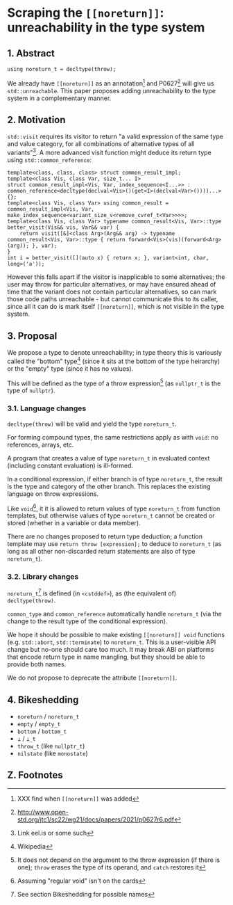 # Scraping the `[[noreturn]]`: unreachability in the type system

## 1. Abstract
```
using noreturn_t = decltype(throw);
```
We already have `[[noreturn]]` as an annotation[^1] and P0627[^2] will give us `std::unreachable`.
This paper proposes adding unreachability to the type system in a complementary manner.

## 2. Motivation
`std::visit` requires its visitor to return "a valid expression of the same type and value category, for all combinations of alternative types of all variants"[^3].
A more advanced visit function might deduce its return type using `std::common_reference`:

```
template<class, class, class> struct common_result_impl;
template<class Vis, class Var, size_t... I>
struct common_result_impl<Vis, Var, index_sequence<I...>> : common_reference<decltype(declval<Vis>()(get<I>(declval<Var>())))...> {};
template<class Vis, class Var> using common_result = common_result_impl<Vis, Var, make_index_sequence<variant_size_v<remove_cvref_t<Var>>>>;
template<class Vis, class Var> typename common_result<Vis, Var>::type better_visit(Vis&& vis, Var&& var) {
    return visit([&]<class Arg>(Arg&& arg) -> typename common_result<Vis, Var>::type { return forward<Vis>(vis)(forward<Arg>(arg)); }, var);
}
int i = better_visit([](auto x) { return x; }, variant<int, char, long>('a'));
```

However this falls apart if the visitor is inapplicable to some alternatives; the user may throw for particular alternatives, or may have ensured ahead of time that the variant does not contain particular alternatives, so can mark those code paths unreachable - but cannot communicate this to its caller, since all it can do is mark itself `[[noreturn]]`, which is not visible in the type system.

## 3. Proposal
We propose a type to denote unreachability; in type theory this is variously called the "bottom" type[^4] (since it sits at the bottom of the type heirarchy) or the "empty" type (since it has no values).

This will be defined as the type of a throw expression[^5] (as `nullptr_t` is the type of `nullptr`).

### 3.1. Language changes
`decltype(throw)` will be valid and yield the type `noreturn_t`.

For forming compound types, the same restrictions apply as with `void`: no references, arrays, etc.

A program that creates a value of type `noreturn_t` in evaluated context (including constant evaluation) is ill-formed.

In a conditional expression, if either branch is of type `noreturn_t`, the result is the type and category of the other branch. This replaces the existing language on throw expressions.

Like `void`[^6], it it is allowed to return values of type `noreturn_t` from function templates, but otherwise values of type `noreturn_t` cannot be created or stored (whether in a variable or data member).

There are no changes proposed to return type deduction; a function template may use `return throw [expression];` to deduce to `noreturn_t` (as long as all other non-discarded return statements are also of type `noreturn_t`).

### 3.2. Library changes
`noreturn_t`[^7] is defined (in `<cstddef>`), as (the equivalent of) `decltype(throw)`.

`common_type` and `common_reference` automatically handle `noreturn_t` (via the change to the result type of the conditional expression).

We hope it should be possible to make existing `[[noreturn]] void` functions (e.g. `std::abort`, `std::terminate`) to `noreturn_t`.  This is a user-visible API change but no-one should care too much.  It may break ABI on platforms that encode return type in name mangling, but they should be able to provide both names.

We do not propose to deprecate the attribute `[[noreturn]]`.

## 4. Bikeshedding
* `noreturn` / `noreturn_t`
* `empty` / `empty_t`
* `bottom` / `bottom_t`
* `⊥` / `⊥_t`
* `throw_t` (like `nullptr_t`)
* `nilstate` (like `monostate`)

## Z. Footnotes

[^1]: XXX find when `[[noreturn]]` was added
[^2]: http://www.open-std.org/jtc1/sc22/wg21/docs/papers/2021/p0627r6.pdf
[^3]: Link eel.is or some such
[^4]: Wikipedia
[^5]: It does not depend on the argument to the throw expression (if there is one); `throw` erases the type of its operand, and `catch` restores it
[^6]: Assuming "regular void" isn't on the cards
[^7]: See section Bikeshedding for possible names
